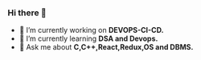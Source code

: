 ### Hi there 👋


- 🔭 I’m currently working on <b>DEVOPS-CI-CD.</b>
- 🌱 I’m currently learning <b>DSA and Devops.</b>
- 💬 Ask me about <b>C,C++,React,Redux,OS and DBMS.</b>

